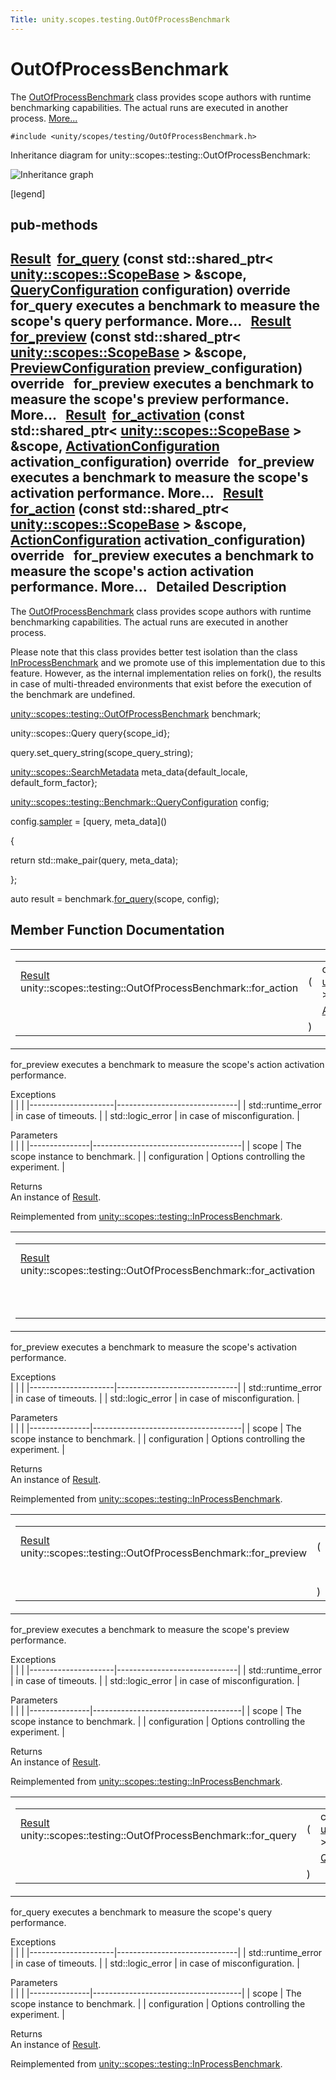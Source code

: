 ```yaml
---
Title: unity.scopes.testing.OutOfProcessBenchmark
---
```

        
OutOfProcessBenchmark
=====================

The <a href="index.html" title="The OutOfProcessBenchmark class provides scope authors with runtime benchmarking capabilities. The actual runs are executed in another process. ">OutOfProcessBenchmark</a> class provides scope authors with runtime benchmarking capabilities. The actual runs are executed in another process. [More...](#details)

`#include <unity/scopes/testing/OutOfProcessBenchmark.h>`

Inheritance diagram for unity::scopes::testing::OutOfProcessBenchmark:

![Inheritance graph](https://developer.ubuntu.com/static/devportal_uploaded/1bbef8e1-a933-4107-97bb-e416c64abddd-api/scopes/cpp/sdk-15.04.5/unity.scopes.testing.OutOfProcessBenchmark/classunity_1_1scopes_1_1testing_1_1_out_of_process_benchmark__inherit__graph.png)

<span class="legend">\[legend\]</span>

pub-methods
------------------------------------------------------

<a href="unity.scopes.testing.Benchmark.Result.md">Result</a> 
<a href="#a530a08db775c38ea13478a3d8e1c5bbc">for_query</a> (const std::shared\_ptr&lt; <a href="unity.scopes.ScopeBase.md">unity::scopes::ScopeBase</a> &gt; &scope, <a href="unity.scopes.testing.Benchmark.QueryConfiguration.md">QueryConfiguration</a> configuration) override
 
for\_query executes a benchmark to measure the scope's query performance. More...
 
<a href="unity.scopes.testing.Benchmark.Result.md">Result</a> 
<a href="#a397be9ae5eaca3d6ca96fa2957498c86">for_preview</a> (const std::shared\_ptr&lt; <a href="unity.scopes.ScopeBase.md">unity::scopes::ScopeBase</a> &gt; &scope, <a href="unity.scopes.testing.Benchmark.PreviewConfiguration.md">PreviewConfiguration</a> preview\_configuration) override
 
for\_preview executes a benchmark to measure the scope's preview performance. More...
 
<a href="unity.scopes.testing.Benchmark.Result.md">Result</a> 
<a href="#ad918f6c89543eabb3492eb834712e38f">for_activation</a> (const std::shared\_ptr&lt; <a href="unity.scopes.ScopeBase.md">unity::scopes::ScopeBase</a> &gt; &scope, <a href="unity.scopes.testing.Benchmark.ActivationConfiguration.md">ActivationConfiguration</a> activation\_configuration) override
 
for\_preview executes a benchmark to measure the scope's activation performance. More...
 
<a href="unity.scopes.testing.Benchmark.Result.md">Result</a> 
<a href="#a47874911c026c201699d8fce0443e4bb">for_action</a> (const std::shared\_ptr&lt; <a href="unity.scopes.ScopeBase.md">unity::scopes::ScopeBase</a> &gt; &scope, <a href="unity.scopes.testing.Benchmark.ActionConfiguration.md">ActionConfiguration</a> activation\_configuration) override
 
for\_preview executes a benchmark to measure the scope's action activation performance. More...
 
<span id="details"></span>
Detailed Description
--------------------

The <a href="index.html" title="The OutOfProcessBenchmark class provides scope authors with runtime benchmarking capabilities. The actual runs are executed in another process. ">OutOfProcessBenchmark</a> class provides scope authors with runtime benchmarking capabilities. The actual runs are executed in another process.

Please note that this class provides better test isolation than the class <a href="unity.scopes.testing.InProcessBenchmark.md" title="The InProcessBenchmark class provides scope authors with runtime benchmarking capabilities. The actual runs are executed in the same process. ">InProcessBenchmark</a> and we promote use of this implementation due to this feature. However, as the internal implementation relies on fork(), the results in case of multi-threaded environments that exist before the execution of the benchmark are undefined.

<a href="index.html" class="code">unity::scopes::testing::OutOfProcessBenchmark</a> benchmark;

unity::scopes::Query query{scope\_id};

query.set\_query\_string(scope\_query\_string);

<a href="unity.scopes.SearchMetadata.md" class="code">unity::scopes::SearchMetadata</a> meta\_data{default\_locale, default\_form\_factor};

<a href="unity.scopes.testing.Benchmark.QueryConfiguration.md" class="code">unity::scopes::testing::Benchmark::QueryConfiguration</a> config;

config.<a href="../unity.scopes.testing.Benchmark.QueryConfiguration.md#a164536c278d29914d24fdbca3a3fa4a8" class="code">sampler</a> = \[query, meta\_data\]()

{

<span class="keywordflow">return</span> std::make\_pair(query, meta\_data);

};

<span class="keyword">auto</span> result = benchmark.<a href="#a530a08db775c38ea13478a3d8e1c5bbc" class="code">for_query</a>(scope, config);

Member Function Documentation
-----------------------------

<span id="a47874911c026c201699d8fce0443e4bb" class="anchor"></span>
<table>
<colgroup>
<col width="50%" />
<col width="50%" />
</colgroup>
<tbody>
<tr class="odd">
<td><table>
<tbody>
<tr class="odd">
<td><a href="unity.scopes.testing.Benchmark.Result.md">Result</a> unity::scopes::testing::OutOfProcessBenchmark::for_action</td>
<td>(</td>
<td>const std::shared_ptr&lt; <a href="unity.scopes.ScopeBase.md">unity::scopes::ScopeBase</a> &gt; &amp; </td>
<td><em>scope</em>,</td>
</tr>
<tr class="even">
<td></td>
<td></td>
<td><a href="unity.scopes.testing.Benchmark.ActionConfiguration.md">ActionConfiguration</a> </td>
<td><em>configuration</em> </td>
</tr>
<tr class="odd">
<td></td>
<td>)</td>
<td></td>
<td></td>
</tr>
</tbody>
</table></td>
<td><span class="mlabels"><span class="mlabel">override</span><span class="mlabel">virtual</span></span></td>
</tr>
</tbody>
</table>

for\_preview executes a benchmark to measure the scope's action activation performance.

Exceptions  
|                     |                              |
|---------------------|------------------------------|
| std::runtime\_error | in case of timeouts.         |
| std::logic\_error   | in case of misconfiguration. |

<!-- -->

Parameters  
|               |                                     |
|---------------|-------------------------------------|
| scope         | The scope instance to benchmark.    |
| configuration | Options controlling the experiment. |

<!-- -->

Returns  
An instance of <a href="unity.scopes.testing.Result.md" title="A simple class implementation of unity::scopes::Result that provides a default constructor. ">Result</a>.

Reimplemented from <a href="../unity.scopes.testing.InProcessBenchmark.md#a570e17bc7fbb0c7aafb3ed720a5fc35c">unity::scopes::testing::InProcessBenchmark</a>.

<span id="ad918f6c89543eabb3492eb834712e38f" class="anchor"></span>
<table>
<colgroup>
<col width="50%" />
<col width="50%" />
</colgroup>
<tbody>
<tr class="odd">
<td><table>
<tbody>
<tr class="odd">
<td><a href="unity.scopes.testing.Benchmark.Result.md">Result</a> unity::scopes::testing::OutOfProcessBenchmark::for_activation</td>
<td>(</td>
<td>const std::shared_ptr&lt; <a href="unity.scopes.ScopeBase.md">unity::scopes::ScopeBase</a> &gt; &amp; </td>
<td><em>scope</em>,</td>
</tr>
<tr class="even">
<td></td>
<td></td>
<td><a href="unity.scopes.testing.Benchmark.ActivationConfiguration.md">ActivationConfiguration</a> </td>
<td><em>configuration</em> </td>
</tr>
<tr class="odd">
<td></td>
<td>)</td>
<td></td>
<td></td>
</tr>
</tbody>
</table></td>
<td><span class="mlabels"><span class="mlabel">override</span><span class="mlabel">virtual</span></span></td>
</tr>
</tbody>
</table>

for\_preview executes a benchmark to measure the scope's activation performance.

Exceptions  
|                     |                              |
|---------------------|------------------------------|
| std::runtime\_error | in case of timeouts.         |
| std::logic\_error   | in case of misconfiguration. |

<!-- -->

Parameters  
|               |                                     |
|---------------|-------------------------------------|
| scope         | The scope instance to benchmark.    |
| configuration | Options controlling the experiment. |

<!-- -->

Returns  
An instance of <a href="unity.scopes.testing.Result.md" title="A simple class implementation of unity::scopes::Result that provides a default constructor. ">Result</a>.

Reimplemented from <a href="../unity.scopes.testing.InProcessBenchmark.md#adc815bde331263487183e38836811610">unity::scopes::testing::InProcessBenchmark</a>.

<span id="a397be9ae5eaca3d6ca96fa2957498c86" class="anchor"></span>
<table>
<colgroup>
<col width="50%" />
<col width="50%" />
</colgroup>
<tbody>
<tr class="odd">
<td><table>
<tbody>
<tr class="odd">
<td><a href="unity.scopes.testing.Benchmark.Result.md">Result</a> unity::scopes::testing::OutOfProcessBenchmark::for_preview</td>
<td>(</td>
<td>const std::shared_ptr&lt; <a href="unity.scopes.ScopeBase.md">unity::scopes::ScopeBase</a> &gt; &amp; </td>
<td><em>scope</em>,</td>
</tr>
<tr class="even">
<td></td>
<td></td>
<td><a href="unity.scopes.testing.Benchmark.PreviewConfiguration.md">PreviewConfiguration</a> </td>
<td><em>configuration</em> </td>
</tr>
<tr class="odd">
<td></td>
<td>)</td>
<td></td>
<td></td>
</tr>
</tbody>
</table></td>
<td><span class="mlabels"><span class="mlabel">override</span><span class="mlabel">virtual</span></span></td>
</tr>
</tbody>
</table>

for\_preview executes a benchmark to measure the scope's preview performance.

Exceptions  
|                     |                              |
|---------------------|------------------------------|
| std::runtime\_error | in case of timeouts.         |
| std::logic\_error   | in case of misconfiguration. |

<!-- -->

Parameters  
|               |                                     |
|---------------|-------------------------------------|
| scope         | The scope instance to benchmark.    |
| configuration | Options controlling the experiment. |

<!-- -->

Returns  
An instance of <a href="unity.scopes.testing.Result.md" title="A simple class implementation of unity::scopes::Result that provides a default constructor. ">Result</a>.

Reimplemented from <a href="../unity.scopes.testing.InProcessBenchmark.md#a8823d30698cba5f6a03c4989e7356195">unity::scopes::testing::InProcessBenchmark</a>.

<span id="a530a08db775c38ea13478a3d8e1c5bbc" class="anchor"></span>
<table>
<colgroup>
<col width="50%" />
<col width="50%" />
</colgroup>
<tbody>
<tr class="odd">
<td><table>
<tbody>
<tr class="odd">
<td><a href="unity.scopes.testing.Benchmark.Result.md">Result</a> unity::scopes::testing::OutOfProcessBenchmark::for_query</td>
<td>(</td>
<td>const std::shared_ptr&lt; <a href="unity.scopes.ScopeBase.md">unity::scopes::ScopeBase</a> &gt; &amp; </td>
<td><em>scope</em>,</td>
</tr>
<tr class="even">
<td></td>
<td></td>
<td><a href="unity.scopes.testing.Benchmark.QueryConfiguration.md">QueryConfiguration</a> </td>
<td><em>configuration</em> </td>
</tr>
<tr class="odd">
<td></td>
<td>)</td>
<td></td>
<td></td>
</tr>
</tbody>
</table></td>
<td><span class="mlabels"><span class="mlabel">override</span><span class="mlabel">virtual</span></span></td>
</tr>
</tbody>
</table>

for\_query executes a benchmark to measure the scope's query performance.

Exceptions  
|                     |                              |
|---------------------|------------------------------|
| std::runtime\_error | in case of timeouts.         |
| std::logic\_error   | in case of misconfiguration. |

<!-- -->

Parameters  
|               |                                     |
|---------------|-------------------------------------|
| scope         | The scope instance to benchmark.    |
| configuration | Options controlling the experiment. |

<!-- -->

Returns  
An instance of <a href="unity.scopes.testing.Result.md" title="A simple class implementation of unity::scopes::Result that provides a default constructor. ">Result</a>.

Reimplemented from <a href="../unity.scopes.testing.InProcessBenchmark.md#a72460e26d0aa98ae7091f634d0089aa9">unity::scopes::testing::InProcessBenchmark</a>.


